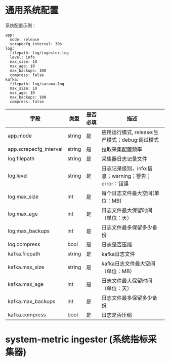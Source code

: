 # 通用系统配置

系统配置示例：
```
app:
  mode: release
  scrapecfg_interval: 30s
log:
  filepath: log/ingester.log
  level: info
  max_size: 10
  max_age: 10
  max_backups: 100
  compress: false
kafka:
  filepath: log/sarama.log
  max_size: 10
  max_age: 10
  max_backups: 100
  compress: false

```

|字段|类型|是否必填|描述|
|--|--|--|--|
|app.mode|string| 是|应用运行模式, release:生产模式；debug:调试模式|
|app.scrapecfg_interval|string|是|拉取采集配置频率|
|log.filepath|string|是|采集器日志记录文件|
|log.level|string|是|日志记录级别，info:信息；warning：警告；error：错误|
|log.max_size|int|是|每个日志文件最大空间(单位：MB)|
|log.max_age|int|是|日志文件最大保留时间（单位：天）|
|log.max_backups|int|是|日志文件最多保留多少备份|
|log.compress|bool|是|日志是否压缩|
|kafka.filepath|string|是|kafka日志文件|
|kafka.max_size|string|是|kafka日志文件最大空间（单位：MB）|
|kafka.max_age|int|是|日志文件最大保留时间（单位：天）|
|kafka.max_backups|int|是|日志文件最多保留多少备份|
|kafka.compress|bool|是|日志是否压缩|


# system-metric ingester (系统指标采集器)